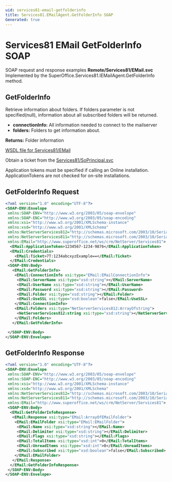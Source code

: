 ```yaml
---
uid: services81-email-getfolderinfo
title: Services81.EMailAgent.GetFolderInfo SOAP
Generated: true
---
```


# Services81 EMail GetFolderInfo SOAP

SOAP request and response examples **Remote/Services81/EMail.svc**
Implemented by the <see cref="M:SuperOffice.Services81.IEMailAgent.GetFolderInfo">SuperOffice.Services81.IEMailAgent.GetFolderInfo</see> method.

## GetFolderInfo

Retrieve information about folders.  If folders parameter is not specified(null), information about all subscribed folders will be returned.

* **connectionInfo:** All information needed to connect to the mailserver
* **folders:** Folders to get information about.

**Returns:** Folder information


[WSDL file for Services81/EMail](../Services81-EMail.md)

Obtain a ticket from the [Services81/SoPrincipal.svc](../SoPrincipal/index.md)

Application tokens must be specified if calling an Online installation. ApplicationTokens are not checked for on-site installations.

## GetFolderInfo Request

```xml
<?xml version="1.0" encoding="UTF-8"?>
<SOAP-ENV:Envelope
 xmlns:SOAP-ENV="http://www.w3.org/2003/05/soap-envelope"
 xmlns:SOAP-ENC="http://www.w3.org/2003/05/soap-encoding"
 xmlns:xsi="http://www.w3.org/2001/XMLSchema-instance"
 xmlns:xsd="http://www.w3.org/2001/XMLSchema"
 xmlns:NetServerServices812="http://schemas.microsoft.com/2003/10/Serialization/Arrays"
 xmlns:NetServerServices811="http://schemas.microsoft.com/2003/10/Serialization/"
 xmlns:EMail="http://www.superoffice.net/ws/crm/NetServer/Services81">
  <EMail:ApplicationToken>1234567-1234-9876</EMail:ApplicationToken>
  <EMail:Credentials>
    <EMail:Ticket>7T:1234abcxyzExample==</EMail:Ticket>
  </EMail:Credentials>
 <SOAP-ENV:Body>
   <EMail:GetFolderInfo>
    <EMail:ConnectionInfo xsi:type="EMail:EMailConnectionInfo">
     <EMail:ServerName xsi:type="xsd:string"></EMail:ServerName>
     <EMail:UserName xsi:type="xsd:string"></EMail:UserName>
     <EMail:Password xsi:type="xsd:string"></EMail:Password>
     <EMail:Folder xsi:type="xsd:string"></EMail:Folder>
     <EMail:UseSSL xsi:type="xsd:boolean">false</EMail:UseSSL>
    </EMail:ConnectionInfo>
    <EMail:Folders xsi:type="NetServerServices812:ArrayOfstring">
     <NetServerServices812:string xsi:type="xsd:string"></NetServerServices812:string>
    </EMail:Folders>
   </EMail:GetFolderInfo>

 </SOAP-ENV:Body>
</SOAP-ENV:Envelope>

```


## GetFolderInfo Response

```xml
<?xml version="1.0" encoding="UTF-8"?>
<SOAP-ENV:Envelope
 xmlns:SOAP-ENV="http://www.w3.org/2003/05/soap-envelope"
 xmlns:SOAP-ENC="http://www.w3.org/2003/05/soap-encoding"
 xmlns:xsi="http://www.w3.org/2001/XMLSchema-instance"
 xmlns:xsd="http://www.w3.org/2001/XMLSchema"
 xmlns:NetServerServices812="http://schemas.microsoft.com/2003/10/Serialization/Arrays"
 xmlns:NetServerServices811="http://schemas.microsoft.com/2003/10/Serialization/"
 xmlns:EMail="http://www.superoffice.net/ws/crm/NetServer/Services81">
 <SOAP-ENV:Body>
  <EMail:GetFolderInfoResponse>
   <EMail:Response xsi:type="EMail:ArrayOfEMailFolder">
    <EMail:EMailFolder xsi:type="EMail:EMailFolder">
     <EMail:Name xsi:type="xsd:string"></EMail:Name>
     <EMail:Delimiter xsi:type="xsd:string"></EMail:Delimiter>
     <EMail:Flags xsi:type="xsd:string"></EMail:Flags>
     <EMail:TotalItems xsi:type="xsd:int">0</EMail:TotalItems>
     <EMail:UnreadItems xsi:type="xsd:int">0</EMail:UnreadItems>
     <EMail:Subscribed xsi:type="xsd:boolean">false</EMail:Subscribed>
    </EMail:EMailFolder>
   </EMail:Response>
  </EMail:GetFolderInfoResponse>
 </SOAP-ENV:Body>
</SOAP-ENV:Envelope>

```

